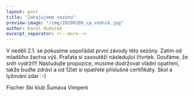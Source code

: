 ```yaml
---
layout: post
title: "Zahajujeme sezónu"
preview-image: "/img/20200208_cp_vodnik.jpg"
author: Karel Hudeček
excerpt_separator: <!--more-->
---
```


V neděli 2.1. se pokusíme uspořádat první závody této sezóny.
Zatím od mladšího žactva výš. Praťata si zasoutěží následující čtvrtek.
Doufáme, že sníh vydrží!!!
Nastudujte propozice, musíme dodržovat vládní opatření, takže buďte zdrávi a od 12let si opatřete příslušné certifikáty.
Skol a lyžování zdar :-)  

Fischer Ski klub Šumava Vimperk
 <!--more-->